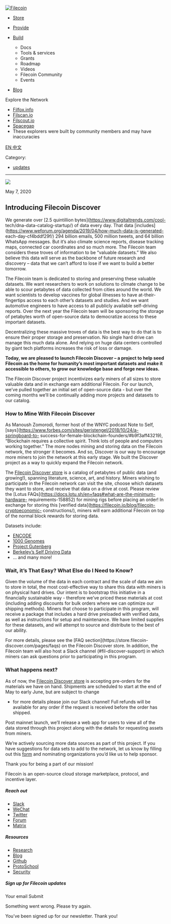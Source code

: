 [ ![Filecoin](../../../images/filecoin-logo.svg) ](../../../)

  * [Store](../../../store/)
  * [Provide](../../../provide/)
  * [Build](../../../build/)

    * Docs
    * Tools & services
    * Grants
    * Roadmap
    * Videos
    * Filecoin Community
    * Events

  * [Blog](../../../blog/)

Explore the Network

  * [Filfox.info](https://filfox.info/en)
  * [Filscan.io](https://filscan.io/#/tipset/chain)
  * [Filscout.io](https://filscout.io/en/)
  * [Spacegap](https://spacegap.github.io)
  * These explorers were built by community members and may have inaccuracies

[ EN ](../../../en) [ 中文 ](../../../zh-cn)

Category:

  * [updates](../../../blog/updates)

  *   *   * 

![](../../../images/icons/social/share.svg)

May 7, 2020  

## Introducing Filecoin Discover

We generate over [2.5 quintillion bytes](https://www.digitaltrends.com/cool-
tech/dna-data-catalog-startup/) of data every day. That data
[includes](https://www.weforum.org/agenda/2019/04/how-much-data-is-generated-
each-day-cf4bddf29f/) 294 billion emails, 500 million tweets, and 64 billion
WhatsApp messages. But it’s also climate science reports, disease tracking
maps, connected car coordinates and so much more. The Filecoin team considers
these troves of information to be “valuable datasets.” We also believe this
data will serve as the backbone of future research and discovery – data that
we can’t afford to lose if we want to build a better tomorrow.

The Filecoin team is dedicated to storing and preserving these valuable
datasets. We want researchers to work on solutions to climate change to be
able to scour petabytes of data collected from cities around the world. We
want scientists to develop vaccines for global illnesses to have at-their-
fingertips access to each other’s datasets and studies. And we want automotive
engineers to have access to all publicly available self-driving reports. Over
the next year the Filecoin team will be sponsoring the storage of petabytes
worth of open-source data to democratize access to these important datasets.

Decentralizing these massive troves of data is the best way to do that is to
ensure their proper storage and preservation. No single hard drive can manage
this much data alone. And relying on huge data centers controlled by giant
tech platforms increases the risk of loss or damage.

**Today, we are pleased to launch Filecoin Discover – a project to help seed
Filecoin as the home for humanity’s most important datasets and make it
accessible to others, to grow our knowledge base and forge new ideas.**

The Filecoin Discover project incentivizes early miners of all sizes to store
valuable data and in exchange earn additional Filecoin. For our launch, we’ve
pulled together an initial set of open-source data - but over the coming
months we’ll be continually adding more projects and datasets to our catalog.

### How to Mine With Filecoin Discover

As Manoush Zomorodi, former host of the WNYC podcast Note to Self,
[says](https://www.forbes.com/sites/geristengel/2018/10/24/a-springboard-to-
success-for-female-blockchain-founders/#b9f3aff43219), “Blockchain requires a
collective spirit. Think lots of people and computers working together.” The
more nodes mining and storing data on the Filecoin network, the stronger it
becomes. And so, Discover is our way to encourage more miners to join the
network at this early stage. We built the Discover project as a way to quickly
expand the Filecoin network.

The [Filecoin Discover store](https://store.filecoin-discover.com/) is a
catalog of petabytes of public data (and growing!), spanning literature,
science, art, and history. Miners wishing to participate in the Filecoin
network can visit the site, choose which datasets they want to store, and
receive that data on a drive at cost. Please review the [Lotus
FAQs](https://docs.lotu.sh/en+faqs#what-are-the-minimum-hardware-
requirements-158852) for mining rigs before placing an order! In exchange for
storing this [verified data](https://filecoin.io/blog/filecoin-cryptoeconomic-
constructions/), miners will earn additional Filecoin on top of the normal
block rewards for storing data.

Datasets include:

  * [ENCODE](https://www.encodeproject.org/)
  * [1000 Genomes](https://www.internationalgenome.org/)
  * [Project Gutenberg](https://www.gutenberg.org/)
  * [Berkeley’s Self Driving Data](https://bdd-data.berkeley.edu/)
  * … and many more!

### Wait, it’s That Easy? What Else do I Need to Know?

Given the volume of the data in each contract and the scale of data we aim to
store in total, the most cost-effective way to share this data with miners is
on physical hard drives. Our intent is to bootstrap this initiative in a
financially sustainable way - therefore we’ve priced these materials at cost
(including adding discounts for bulk orders where we can optimize our shipping
methods). Miners that choose to participate in this program, will receive a
package that includes a hard drive preloaded with verified data, as well as
instructions for setup and maintenance. We have limited supplies for these
datasets, and will attempt to source and distribute to the best of our
ability.

For more details, please see the [FAQ section](https://store.filecoin-
discover.com/pages/faqs) on the Filecoin Discover store. In addition, the
Filecoin team will also host a Slack channel (#fil-discover-support) in which
miners can ask questions prior to participating in this program.

### What happens next?

As of now, the [Filecoin Discover store](https://store.filecoin-discover.com/)
is accepting pre-orders for the materials we have on hand. Shipments are
scheduled to start at the end of May to early June, but are subject to change
- for more details please join our Slack channel! Full refunds will be
available for any order if the request is received before the order has
shipped.

Post mainnet launch, we’ll release a web app for users to view all of the data
stored through this project along with the details for requesting assets from
miners.

We’re actively sourcing more data sources as part of this project. If you have
suggestions for data sets to add to the network, let us know by filling out
this
[form](https://docs.google.com/forms/d/e/1FAIpQLScOvee7zdpN5AOC4KCVYFoJyAJ7EskT0qtTq_5bliM2CdzCgw/viewform?usp=sf_link)
and nominating organizations you’d like us to help sponsor.

Thank you for being a part of our mission!

Filecoin is an open-source cloud storage marketplace, protocol, and incentive
layer.

##### Reach out

  * [Slack ](https://filecoin.io/slack)
  * [WeChat  ](https://weixin.qq.com/r/1xz54Y-EctINrcuC90nF)
  * [Twitter ](https://twitter.com/Filecoin)
  * [Forum ](https://github.com/filecoin-project/community#forums)
  * [Matrix ](https://riot.im/app/#/group/+filecoin:matrix.org)

##### Resources

  * [Research](https://research.filecoin.io/)
  * [Blog](https://filecoin.io/blog/)
  * [Github](https://github.com/filecoin-project)
  * [ProtoSchool](https://proto.school/course/filecoin)
  * [Security](https://security.filecoin.io/)

##### Sign up for Filecoin updates

Your email Submit

Something went wrong. Please try again.

You’ve been signed up for our newsletter. Thank you!

